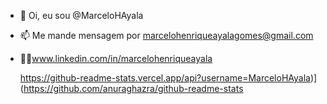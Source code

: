 - 👋 Oi, eu sou @MarceloHAyala
- 📫 Me mande mensagem por marcelohenriqueayalagomes@gmail.com
- 🧑‍💼www.linkedin.com/in/marcelohenriqueayala

  https://github-readme-stats.vercel.app/api?username=MarceloHAyala)](https://github.com/anuraghazra/github-readme-stats
